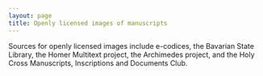 ```yaml
---
layout: page
title: Openly licensed images of manuscripts
---
```



Sources for openly licensed images include e-codices, the Bavarian State Library, the Homer Multitext project, the Archimedes project, and the Holy Cross Manuscripts, Inscriptions and Documents Club.
